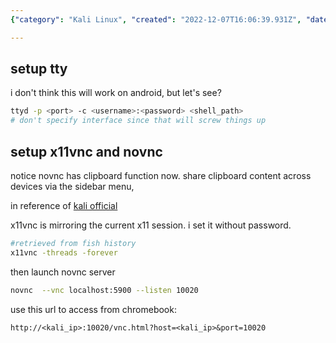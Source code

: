 ```yaml
---
{"category": "Kali Linux", "created": "2022-12-07T16:06:39.931Z", "date": "2022-12-07 16:06:39", "description": "This tutorial provides step-by-step instructions for accessing Kali Linux on Chromebook using ttyd, x11vnc, and novnc. It includes detailed setup procedures for each tool, demonstrates novnc's clipboard sharing feature, and offers the necessary commands to help users make the most of their experience.", "modified": "2022-12-08T05:23:03.016Z", "tags": ["Kali Linux", "Chromebook", "TTYD", "X11VNC", "Novnc", "Clipboard Sharing", "Command Line"], "title": "access kali on chromebook or anywhere"}

---
```


## setup tty

i don't think this will work on android, but let's see?

```bash
ttyd -p <port> -c <username>:<password> <shell_path>
# don't specify interface since that will screw things up

```

## setup x11vnc and novnc

notice novnc has clipboard function now. share clipboard content across devices via the sidebar menu,

in reference of [kali official](https://kali.org/general-use/novnc-kali-in-browser)

x11vnc is mirroring the current x11 session. i set it without password.

```bash
#retrieved from fish history
x11vnc -threads -forever

```

then launch novnc server

```bash
novnc  --vnc localhost:5900 --listen 10020

```

use this url to access from chromebook:

```
http://<kali_ip>:10020/vnc.html?host=<kali_ip>&port=10020

```

